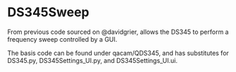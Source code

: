 # DS345Sweep
From previous code sourced on @davidgrier, 
allows the DS345 to perform a frequency sweep controlled by a GUI. 

The basis code can be found under qacam/QDS345, and has substitutes for 
DS345.py, DS345Settings_UI.py, and DS345Settings_UI.ui. 
